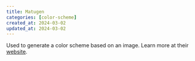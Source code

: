 ```yaml
---
title: Matugen
categories: [color-scheme]
created_at: 2024-03-02
updated_at: 2024-03-02
---
```


Used to generate a color scheme based on an image. Learn more at their [website](.link).
